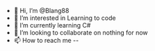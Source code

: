 - 👋 Hi, I’m @Blang88
- 👀 I’m interested in Learning to code 
- 🌱 I’m currently learning C# 
- 💞️ I’m looking to collaborate on nothing for now 
- 📫 How to reach me --

<!---
Blang88/Blang88 is a ✨ special ✨ repository because its `README.md` (this file) appears on your GitHub profile.
You can click the Preview link to take a look at your changes.
--->
